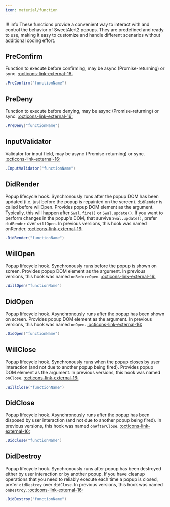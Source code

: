 ```yaml
---
icon: material/function
---
```


!!! info
	These functions provide a convenient way to interact with and control the behavior of SweetAlert2 popups. 
	They are predefined and ready to use, making it easy to customize and handle different scenarios without additional coding effort.

## PreConfirm
Function to execute before confirming, may be async (Promise-returning) or sync.
[:octicons-link-external-16:](https://sweetalert2.github.io/#preConfirm)
```csharp
.PreConfirm("functionName")
```

## PreDeny
Function to execute before denying, may be async (Promise-returning) or sync.
[:octicons-link-external-16:](https://sweetalert2.github.io/#preDeny)
```csharp
.PreDeny("functionName")
```

## InputValidator
Validator for input field, may be async (Promise-returning) or sync.
[:octicons-link-external-16:](https://sweetalert2.github.io/#inputValidator)
```csharp
.InputValidator("functionName")
```

## DidRender
Popup lifecycle hook. Synchronously runs after the popup DOM has been updated (i.e. just before the popup is repainted on the screen). 
```didRender``` is called before willOpen.  Provides popup DOM element as the argument. Typically, this will happen after ```Swal.fire()``` or ```Swal.update()```.
If you want to perform changes in the popup's DOM, that survive ```Swal.update()```, prefer ```didRender``` over ```willOpen```. In previous versions, this hook was named onRender.
[:octicons-link-external-16:](https://sweetalert2.github.io/#didRender)
```csharp
.DidRender("functionName")
```

## WillOpen
Popup lifecycle hook. Synchronously runs before the popup is shown on screen. 
Provides popup DOM element as the argument. In previous versions, this hook was named ```onBeforeOpen```.
[:octicons-link-external-16:](https://sweetalert2.github.io/#willOpen)
```csharp
.WillOpen("functionName")
```

## DidOpen
Popup lifecycle hook. Asynchronously runs after the popup has been shown on screen. 
Provides popup DOM element as the argument. In previous versions, this hook was named ```onOpen```.
[:octicons-link-external-16:](https://sweetalert2.github.io/#didOpen)
```csharp
.DidOpen("functionName")
```

## WillClose
Popup lifecycle hook. Synchronously runs when the popup closes by user interaction (and not due to another popup being fired). 
Provides popup DOM element as the argument. In previous versions, this hook was named ```onClose```.
[:octicons-link-external-16:](https://sweetalert2.github.io/#willClose)
```csharp
.WillClose("functionName")
```

## DidClose
Popup lifecycle hook. Asynchronously runs after the popup has been disposed by user interaction (and not due to another popup being fired). 
In previous versions, this hook was named ```onAfterClose```.
[:octicons-link-external-16:](https://sweetalert2.github.io/#didClose)
```csharp
.DidClose("functionName")
```

## DidDestroy
Popup lifecycle hook. Synchronously runs after popup has been destroyed either by user interaction or by another popup.
If you have cleanup operations that you need to reliably execute each time a popup is closed, prefer ```didDestroy``` over ```didClose```.
In previous versions, this hook was named ```onDestroy```.
[:octicons-link-external-16:](https://sweetalert2.github.io/#didDestroy)
```csharp
.DidDestroy("functionName")
```